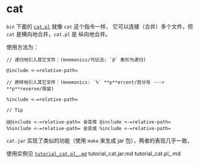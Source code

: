 # cat

`bin` 下面的 [`cat.pl`](bin/cat.pl) 就像 `cat` 这个指令一样，
它可以连接（合并）多个文件，但 `cat` 是横向地合并，`cat.pl` 是
纵向地合并。

使用方法为：

    // 递归地引入其它文件：(mnemonics/巧记法: `@` 象形为递归)

    @include <-=relative-path=

    // 原样地引入其它文件：(mnemonics: `%` **p**ercent/百分号 ---> **p**reserve/保留)

    %include <-=relative-path=

    // Tip

    @@include <-=relative-path= 会变成 @include <-=relative-path=
    %%include <-=relative-path= 会变成 %include <-=relative-path=

`cat.jar` 实现了类似的功能（使用 `make` 来生成 jar 包），两者的表现几乎一致，

使用实例见 [`tutorial_cat.pl_.md`](tutorial_cat.pl_.md)
tutorial_cat.jar.md
tutorial_cat.pl_.md
